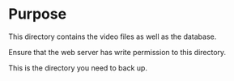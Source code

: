 # Purpose
This directory contains the video files as well as the database.

Ensure that the web server has write permission to this directory.

This is the directory you need to back up.